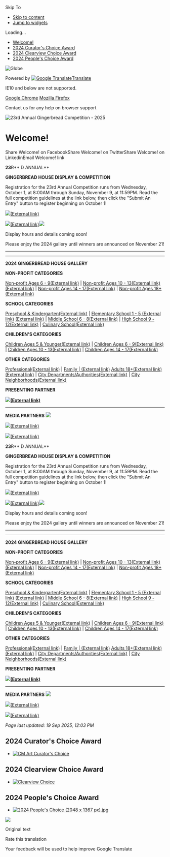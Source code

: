 Skip To

- [Skip to content](https://getinvolved.pittsburghpa.gov/gingerbread-house-competition#start-of-content)
- [Jump to widgets](https://getinvolved.pittsburghpa.gov/gingerbread-house-competition#widgets "Jump to widgets")

Loading...

- [Welcome!](https://getinvolved.pittsburghpa.gov/gingerbread-house-competition#welcome--0)
- [2024 Curator's Choice Award](https://getinvolved.pittsburghpa.gov/gingerbread-house-competition#tab85589)
- [2024 Clearview Choice Award](https://getinvolved.pittsburghpa.gov/gingerbread-house-competition#tab85590)
- [2024 People's Choice Award](https://getinvolved.pittsburghpa.gov/gingerbread-house-competition#tab85588)

![Globe](https://d2gu4vothxmtom.cloudfront.net/assets/globe-b582310c7d578a39bfd27ff35d8c98d9aa70018716d749ce34190d54659a47cb.png)

Powered by [![Google Translate](https://www.gstatic.com/images/branding/googlelogo/1x/googlelogo_color_42x16dp.png)Translate](https://translate.google.com/)

IE10 and below are not supported.

[Google Chrome](https://www.google.com/chrome "Google Chrome") [Mozilla Firefox](http://www.mozilla.org/en-US/firefox/new/ "Mozilla Firefox")

Contact us for any help on browser support

![23rd Annual Gingerbread Competition - 2025](https://ehq-production-us-california.imgix.net/fc5dcf1f84b54689787e5d1ff22ed0981702f2fb/original/1756307847/f71f1fc2a61fd1950b29c9b4177a4f74_Hero-Final-EHQ-2025-With-Sponsor-Sign.png?auto=compress%2Cformat)

# Welcome!

Share Welcome! on FacebookShare Welcome! on TwitterShare Welcome! on LinkedinEmail Welcome! link

**23**R** D ANNUAL**

**GINGERBREAD HOUSE DISPLAY & COMPETITION**

Registration for the 23rd Annual Competition runs from Wednesday, October 1, at 8:00AM through Sunday, November 9, at 11:59PM. Read the full competition guidelines at the link below, then click the "Submit An Entry" button to register beginning on October 1!

[![](https://s3-us-west-1.amazonaws.com/ehq-production-us-california/fa10f692f61f11dd796f386617330cc8a7f58447/original/1758307518/5b628030a083c54562acd5ef0a040bf4_Info%20Packet%20Button.png?1758307518)(External link)](https://acrobat.adobe.com/id/urn:aaid:sc:US:fd5e41cc-fa51-4b70-a01e-c9015f6002c4)

[![](https://s3-us-west-1.amazonaws.com/ehq-production-us-california/e07c1ab8f0ed4d510696bfd2fe0d99eee94c1b5c/original/1758307298/0f2fd7d55ee848ff92881860e92857b8_Submit%20Entry%20Button.png?1758307298)(External link)](https://forms.office.com/Pages/ResponsePage.aspx?id=F3n09QTJaEORINMnzxdVkRS9KfyBSTxNujPUncL6EDlUNUxTT1E5V0FLTEJHTzk1N0tNMUVPRlRDMC4u)![](https://s3-us-west-1.amazonaws.com/ehq-production-us-california/ae288e0b081ff815928037f2ed414869e612c80c/original/1721130481/07dcba8a4c49a01cc3ec950b145d9b5b_gingerman.png?1721130481)

Display hours and details coming soon!

Please enjoy the 2024 gallery until winners are announced on November 21!

* * *

* * *

**2024 GINGERBREAD HOUSE GALLERY**

**NON-PROFIT CATEGORIES**

[Non-profit Ages 6 - 9(External link)](https://docs.google.com/presentation/d/e/2PACX-1vQfNO7JvvNrlUOqz2j9U5Ja-JFci0rt6PryZSXnAYbT4AzNulfFOCgk2Ez2dQ_BdMy40yKjT8p5qtDO/pub?start=true&loop=false&delayms=5000) \| [Non-profit Ages 10 - 13(External link)](https://docs.google.com/presentation/d/e/2PACX-1vRrg1Cq7p7L_i7rF2G-TnzepvHPQ_7DWJWg5e8fffH_MrWv1Z6yRDar07rTTdAMZzPOEZF0TA7HNpXv/pub?start=true&loop=false&delayms=5000) [(External link)](https://docs.google.com/presentation/d/1N_MRheLYl48mKIoeMhDcQCBmbUGZDaCPfs2SfNRkMHU/edit?usp=sharing) \| [Non-profit Ages 14 - 17(External link)](https://docs.google.com/presentation/d/e/2PACX-1vTChJhXJIV9MU13jNk-Ps9YAymhDOiJ_tODtHiosHvS3SAUHuauY9iK9o1lurYvuTexvwFYBukTl3p3/pub?start=true&loop=false&delayms=5000) \| [Non-profit Ages 18+(External link)](https://docs.google.com/presentation/d/e/2PACX-1vS8KoTaeuLVZC_JGCBTyhYszpn6xKgj7xK7i1N4TIFXipAdf1nyZXrH4kM-4kU3g_5qhVfM2UA9snmo/pub?start=true&loop=false&delayms=5000)

**SCHOOL CATEGORIES**

[Preschool & Kindergarten(External link)](https://docs.google.com/presentation/d/e/2PACX-1vR0HLFbJ-3cD10BYpLqkfEgJzWc3d7GJESLNNaEETv9SBLN41xcvmSfk_ntyY-cM-sRj-JXWm1sBlMI/pub?start=true&loop=false&delayms=5000) \| [Elementary School 1 - 5 (External link)](https://docs.google.com/presentation/d/e/2PACX-1vR4aArA6WMh0kE9sk31mAJMUIfTjRtSKn31SvmjCj9SCcLWM-4StLy7ddUnka-zJn5DKmLeXSqsiJzx/pub?start=true&loop=false&delayms=5000) [(External link)](https://docs.google.com/presentation/d/e/2PACX-1vR0HLFbJ-3cD10BYpLqkfEgJzWc3d7GJESLNNaEETv9SBLN41xcvmSfk_ntyY-cM-sRj-JXWm1sBlMI/pub?start=true&loop=false&delayms=5000) \| [Middle School 6 - 8(External link)](https://docs.google.com/presentation/d/e/2PACX-1vQ0T48YbQQe8hh-wzlHhR01Rk8TS7ph1vgLGMxT9tsipxdL8lVBsmC8-a-0jaNcLTbbiGJgZFuVi2PR/pub?start=true&loop=false&delayms=5000) \| [High School 9 - 12(External link)](https://docs.google.com/presentation/d/e/2PACX-1vS3Lx2JL8SDlX8Mqly7m5XLRK8J5IAwEX8EXQ7Wm5rONMqR_gP5To34T2F3NmmFwLD3xRie4SvgVuJO/pub?start=true&loop=false&delayms=5000) \| [Culinary School(External link)](https://docs.google.com/presentation/d/e/2PACX-1vTTsXOzkQq-kBhQbdqNLAzUsGcYwlh6h1A2rwfiK4Sq-dUp1e9gpEJ2Ano4Z_I_pSICvUudvAn1ZkG5/pub?start=true&loop=false&delayms=5000)

**CHILDREN'S CATEGORIES**

[Children Ages 5 & Younger(External link)](https://docs.google.com/presentation/d/e/2PACX-1vQF7mthK6i3uQ3JmJ4XTVGaLsmmItbja2EsAZIH7w0Gddiw28q26fM-xl6KY1XYn7WZUJilZu2xjxAZ/pub?start=true&loop=false&delayms=5000) \| [Children Ages 6 - 9(External link)](https://docs.google.com/presentation/d/e/2PACX-1vS6-hQzNDOoSZIOGyTnWAmA3TR5Td418n1xg4wJqdfWNkzdoLgpAWvVGxXs3lkcmKK5IXByT7S3p5Jt/pub?start=true&loop=false&delayms=5000) \| [Children Ages 10 - 13(External link)](https://docs.google.com/presentation/d/e/2PACX-1vRVMlwc8tIba5WzvJLt87qke5Hy6JetuWx2U0vfEEEUCW4UI_E8g99TmPK_dbBl67WxFPaiWIlzQUEe/pub?start=true&loop=false&delayms=5000) \| [Children Ages 14 - 17(External link)](https://docs.google.com/presentation/d/e/2PACX-1vTzIdAx5g1jbjJp3CfHelpDExmX9hG_fQEQ78j83sIdbQD8g-2YAKuP1N8sF5yBe68MuIFXNUyZbQla/pub?start=false&loop=false&delayms=5000)

**OTHER CATEGORIES**

[Professional(External link)](https://docs.google.com/presentation/d/e/2PACX-1vRw5O6KAWtqvtapSGC-9bV9FGD-bGZ7_g8npx_a7QR0DbG9Ivt3oDAfBW7m63wkUncwOT2PiCym5AaX/pub?start=true&loop=false&delayms=5000) \| [Family \| (External link)](https://docs.google.com/presentation/d/e/2PACX-1vSIa-rhfy4s_NyCcWDZdX9Tq8ONvGWdS6FK8ds9nJPHjCzLsDfktIwIW9ZB8D4Nf9xCcPgf6vfsxxJp/pub?start=true&loop=false&delayms=5000) [Adults 18+(External link)](https://docs.google.com/presentation/d/e/2PACX-1vR1Pv9AJOTl2P0TYNjOQRP7n_fUeELq41qQXc86TDuMfELvq5ifS4osEGYq3SkE_gSeorqjk192Xemz/pub?start=true&loop=false&delayms=5000) [(External link)](https://getinvolved.pittsburghpa.gov/%20https://docs.google.com/presentation/d/1Ui0_Tq6MjeyW5YR9zxDTK617PIosevSELQuq60J_mLk/edit?usp=sharing) \| [City Departments/Authorities(External link)](https://docs.google.com/presentation/d/e/2PACX-1vRfYFCZL2cvlaBfr-LVuYr50lnqOEw-k-gQgoWn2lsBan4GFtFMCErlze8ZnxVW5WYLMEfNrH_zjmr5/pub?start=true&loop=false&delayms=5000) \| [City Neighborhoods(External link)](https://docs.google.com/presentation/d/e/2PACX-1vTUr_Fs2lsKGZIfhA9VftV-lBvo5yDb1tdOagVKRoNLInVM3P6Fc7PBK4XQPR8LGctmnajZioCI3YxJ/pub?start=true&loop=false&delayms=5000)

**PRESENTING PARTNER**

**[![](https://s3-us-west-1.amazonaws.com/ehq-production-us-california/01eb93d4c0877407abb5bdeb767e377b7a4262ce/original/1727491256/523b99c05f06e4a8e865ea7f5314527b_Clearview-Logo-Horizontal-Steel.png?1727491256)(External link)](https://www.clearviewfcu.org/About/Impact/Clearview-Cares?utm_medium=referral&utm_source=city_of_pgh&utm_campaign=holiday_giving&utm_content=clearview_cares)**

* * *

**MEDIA PARTNERS** **![](https://s3-us-west-1.amazonaws.com/ehq-production-us-california/718c3a47e6686cb5b0a4ba4791a42d4436dfc684/original/1721135288/08d20e5dfccc79c3b4d31766d48f1012_sdgfsdfg.PNG?1721135288)**

[![](https://s3-us-west-1.amazonaws.com/ehq-production-us-california/e29102294c7ca5cabc0440789d75236a6f8bb2cb/original/1727702784/0f3f220bde23637d83198bc49bc7534e_mailing_list_button.png?1727702784)(External link)](https://lp.constantcontactpages.com/su/RH4ub2I/gingerbreadmailinglist)

[![](https://s3-us-west-1.amazonaws.com/ehq-production-us-california/0b8ffd66ab3e764a38ce3beca72cf7d20889e7ba/original/1721135489/082a951800bb6e4e0814c8271454de92_logo.png?1721135489)(External link)](https://pittsburghpa.gov/events/index.html)

**23**R** D ANNUAL**

**GINGERBREAD HOUSE DISPLAY & COMPETITION**

Registration for the 23rd Annual Competition runs from Wednesday, October 1, at 8:00AM through Sunday, November 9, at 11:59PM. Read the full competition guidelines at the link below, then click the "Submit An Entry" button to register beginning on October 1!

[![](https://s3-us-west-1.amazonaws.com/ehq-production-us-california/fa10f692f61f11dd796f386617330cc8a7f58447/original/1758307518/5b628030a083c54562acd5ef0a040bf4_Info%20Packet%20Button.png?1758307518)(External link)](https://acrobat.adobe.com/id/urn:aaid:sc:US:fd5e41cc-fa51-4b70-a01e-c9015f6002c4)

[![](https://s3-us-west-1.amazonaws.com/ehq-production-us-california/e07c1ab8f0ed4d510696bfd2fe0d99eee94c1b5c/original/1758307298/0f2fd7d55ee848ff92881860e92857b8_Submit%20Entry%20Button.png?1758307298)(External link)](https://forms.office.com/Pages/ResponsePage.aspx?id=F3n09QTJaEORINMnzxdVkRS9KfyBSTxNujPUncL6EDlUNUxTT1E5V0FLTEJHTzk1N0tNMUVPRlRDMC4u)![](https://s3-us-west-1.amazonaws.com/ehq-production-us-california/ae288e0b081ff815928037f2ed414869e612c80c/original/1721130481/07dcba8a4c49a01cc3ec950b145d9b5b_gingerman.png?1721130481)

Display hours and details coming soon!

Please enjoy the 2024 gallery until winners are announced on November 21!

* * *

* * *

**2024 GINGERBREAD HOUSE GALLERY**

**NON-PROFIT CATEGORIES**

[Non-profit Ages 6 - 9(External link)](https://docs.google.com/presentation/d/e/2PACX-1vQfNO7JvvNrlUOqz2j9U5Ja-JFci0rt6PryZSXnAYbT4AzNulfFOCgk2Ez2dQ_BdMy40yKjT8p5qtDO/pub?start=true&loop=false&delayms=5000) \| [Non-profit Ages 10 - 13(External link)](https://docs.google.com/presentation/d/e/2PACX-1vRrg1Cq7p7L_i7rF2G-TnzepvHPQ_7DWJWg5e8fffH_MrWv1Z6yRDar07rTTdAMZzPOEZF0TA7HNpXv/pub?start=true&loop=false&delayms=5000) [(External link)](https://docs.google.com/presentation/d/1N_MRheLYl48mKIoeMhDcQCBmbUGZDaCPfs2SfNRkMHU/edit?usp=sharing) \| [Non-profit Ages 14 - 17(External link)](https://docs.google.com/presentation/d/e/2PACX-1vTChJhXJIV9MU13jNk-Ps9YAymhDOiJ_tODtHiosHvS3SAUHuauY9iK9o1lurYvuTexvwFYBukTl3p3/pub?start=true&loop=false&delayms=5000) \| [Non-profit Ages 18+(External link)](https://docs.google.com/presentation/d/e/2PACX-1vS8KoTaeuLVZC_JGCBTyhYszpn6xKgj7xK7i1N4TIFXipAdf1nyZXrH4kM-4kU3g_5qhVfM2UA9snmo/pub?start=true&loop=false&delayms=5000)

**SCHOOL CATEGORIES**

[Preschool & Kindergarten(External link)](https://docs.google.com/presentation/d/e/2PACX-1vR0HLFbJ-3cD10BYpLqkfEgJzWc3d7GJESLNNaEETv9SBLN41xcvmSfk_ntyY-cM-sRj-JXWm1sBlMI/pub?start=true&loop=false&delayms=5000) \| [Elementary School 1 - 5 (External link)](https://docs.google.com/presentation/d/e/2PACX-1vR4aArA6WMh0kE9sk31mAJMUIfTjRtSKn31SvmjCj9SCcLWM-4StLy7ddUnka-zJn5DKmLeXSqsiJzx/pub?start=true&loop=false&delayms=5000) [(External link)](https://docs.google.com/presentation/d/e/2PACX-1vR0HLFbJ-3cD10BYpLqkfEgJzWc3d7GJESLNNaEETv9SBLN41xcvmSfk_ntyY-cM-sRj-JXWm1sBlMI/pub?start=true&loop=false&delayms=5000) \| [Middle School 6 - 8(External link)](https://docs.google.com/presentation/d/e/2PACX-1vQ0T48YbQQe8hh-wzlHhR01Rk8TS7ph1vgLGMxT9tsipxdL8lVBsmC8-a-0jaNcLTbbiGJgZFuVi2PR/pub?start=true&loop=false&delayms=5000) \| [High School 9 - 12(External link)](https://docs.google.com/presentation/d/e/2PACX-1vS3Lx2JL8SDlX8Mqly7m5XLRK8J5IAwEX8EXQ7Wm5rONMqR_gP5To34T2F3NmmFwLD3xRie4SvgVuJO/pub?start=true&loop=false&delayms=5000) \| [Culinary School(External link)](https://docs.google.com/presentation/d/e/2PACX-1vTTsXOzkQq-kBhQbdqNLAzUsGcYwlh6h1A2rwfiK4Sq-dUp1e9gpEJ2Ano4Z_I_pSICvUudvAn1ZkG5/pub?start=true&loop=false&delayms=5000)

**CHILDREN'S CATEGORIES**

[Children Ages 5 & Younger(External link)](https://docs.google.com/presentation/d/e/2PACX-1vQF7mthK6i3uQ3JmJ4XTVGaLsmmItbja2EsAZIH7w0Gddiw28q26fM-xl6KY1XYn7WZUJilZu2xjxAZ/pub?start=true&loop=false&delayms=5000) \| [Children Ages 6 - 9(External link)](https://docs.google.com/presentation/d/e/2PACX-1vS6-hQzNDOoSZIOGyTnWAmA3TR5Td418n1xg4wJqdfWNkzdoLgpAWvVGxXs3lkcmKK5IXByT7S3p5Jt/pub?start=true&loop=false&delayms=5000) \| [Children Ages 10 - 13(External link)](https://docs.google.com/presentation/d/e/2PACX-1vRVMlwc8tIba5WzvJLt87qke5Hy6JetuWx2U0vfEEEUCW4UI_E8g99TmPK_dbBl67WxFPaiWIlzQUEe/pub?start=true&loop=false&delayms=5000) \| [Children Ages 14 - 17(External link)](https://docs.google.com/presentation/d/e/2PACX-1vTzIdAx5g1jbjJp3CfHelpDExmX9hG_fQEQ78j83sIdbQD8g-2YAKuP1N8sF5yBe68MuIFXNUyZbQla/pub?start=false&loop=false&delayms=5000)

**OTHER CATEGORIES**

[Professional(External link)](https://docs.google.com/presentation/d/e/2PACX-1vRw5O6KAWtqvtapSGC-9bV9FGD-bGZ7_g8npx_a7QR0DbG9Ivt3oDAfBW7m63wkUncwOT2PiCym5AaX/pub?start=true&loop=false&delayms=5000) \| [Family \| (External link)](https://docs.google.com/presentation/d/e/2PACX-1vSIa-rhfy4s_NyCcWDZdX9Tq8ONvGWdS6FK8ds9nJPHjCzLsDfktIwIW9ZB8D4Nf9xCcPgf6vfsxxJp/pub?start=true&loop=false&delayms=5000) [Adults 18+(External link)](https://docs.google.com/presentation/d/e/2PACX-1vR1Pv9AJOTl2P0TYNjOQRP7n_fUeELq41qQXc86TDuMfELvq5ifS4osEGYq3SkE_gSeorqjk192Xemz/pub?start=true&loop=false&delayms=5000) [(External link)](https://getinvolved.pittsburghpa.gov/%20https://docs.google.com/presentation/d/1Ui0_Tq6MjeyW5YR9zxDTK617PIosevSELQuq60J_mLk/edit?usp=sharing) \| [City Departments/Authorities(External link)](https://docs.google.com/presentation/d/e/2PACX-1vRfYFCZL2cvlaBfr-LVuYr50lnqOEw-k-gQgoWn2lsBan4GFtFMCErlze8ZnxVW5WYLMEfNrH_zjmr5/pub?start=true&loop=false&delayms=5000) \| [City Neighborhoods(External link)](https://docs.google.com/presentation/d/e/2PACX-1vTUr_Fs2lsKGZIfhA9VftV-lBvo5yDb1tdOagVKRoNLInVM3P6Fc7PBK4XQPR8LGctmnajZioCI3YxJ/pub?start=true&loop=false&delayms=5000)

**PRESENTING PARTNER**

**[![](https://s3-us-west-1.amazonaws.com/ehq-production-us-california/01eb93d4c0877407abb5bdeb767e377b7a4262ce/original/1727491256/523b99c05f06e4a8e865ea7f5314527b_Clearview-Logo-Horizontal-Steel.png?1727491256)(External link)](https://www.clearviewfcu.org/About/Impact/Clearview-Cares?utm_medium=referral&utm_source=city_of_pgh&utm_campaign=holiday_giving&utm_content=clearview_cares)**

* * *

**MEDIA PARTNERS** **![](https://s3-us-west-1.amazonaws.com/ehq-production-us-california/718c3a47e6686cb5b0a4ba4791a42d4436dfc684/original/1721135288/08d20e5dfccc79c3b4d31766d48f1012_sdgfsdfg.PNG?1721135288)**

[![](https://s3-us-west-1.amazonaws.com/ehq-production-us-california/e29102294c7ca5cabc0440789d75236a6f8bb2cb/original/1727702784/0f3f220bde23637d83198bc49bc7534e_mailing_list_button.png?1727702784)(External link)](https://lp.constantcontactpages.com/su/RH4ub2I/gingerbreadmailinglist)

[![](https://s3-us-west-1.amazonaws.com/ehq-production-us-california/0b8ffd66ab3e764a38ce3beca72cf7d20889e7ba/original/1721135489/082a951800bb6e4e0814c8271454de92_logo.png?1721135489)(External link)](https://pittsburghpa.gov/events/index.html)

_Page last updated: 19 Sep 2025, 12:03 PM_

## 2024 Curator's Choice Award

- [![CM Art Curator's Choice](https://ehq-production-us-california.imgix.net/2d4f2ab2b9ba7f8f9b6e832d191d87b2a1569d1e/original/1732559235/69ff6f337a40d506c9c0290ae3a7ceb4_WEB_2024_Curator%E2%80%99s_Choice_%282048_x_1367_px%29.jpg?auto=compress&fit=crop)](https://getinvolved.pittsburghpa.gov/gingerbread-house-competition/widgets/85589/photos/19942)

## 2024 Clearview Choice Award

- [![Clearview Choice](https://ehq-production-us-california.imgix.net/a5df88799d648efbb61d45339d6f7a2442c2abb9/original/1732559319/1aba89baf920bdd9688e0e1f1eabe78e_WEB_2024_Clearview_Choice_%282048_x_1367_px%29.jpg?auto=compress&fit=crop)](https://getinvolved.pittsburghpa.gov/gingerbread-house-competition/widgets/85590/photos/19943)

## 2024 People's Choice Award

- [![2024 People's Choice (2048 x 1367 px).jpg](https://ehq-production-us-california.imgix.net/9fc91a439f74b60b1c1c1967006a7fb6004d99d3/original/1736011527/8d30b85b0563487df099ceb92ee21330_2024_People's_Choice_%282048_x_1367_px%29.jpg?auto=compress&fit=crop)](https://getinvolved.pittsburghpa.gov/gingerbread-house-competition/widgets/85588/photos/21977)

![](https://fonts.gstatic.com/s/i/productlogos/translate/v14/24px.svg)

Original text

Rate this translation

Your feedback will be used to help improve Google Translate
